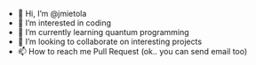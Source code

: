 - 👋 Hi, I’m @jmietola
- 👀 I’m interested in coding
- 🌱 I’m currently learning quantum programming
- 💞️ I’m looking to collaborate on interesting projects
- 📫 How to reach me Pull Request (ok.. you can send email too)

